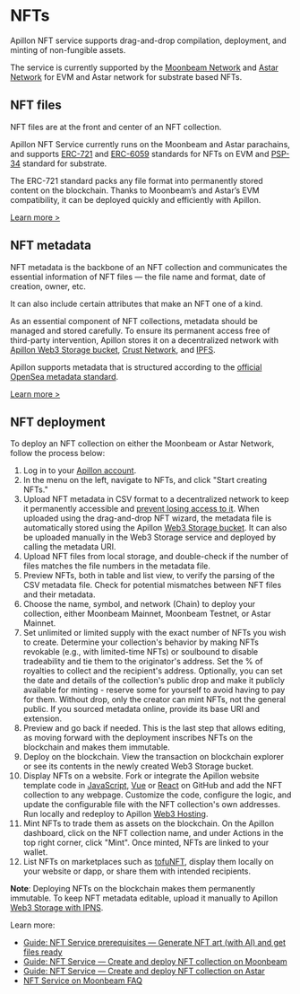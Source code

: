 # NFTs

Apillon NFT service supports drag-and-drop compilation, deployment, and minting of non-fungible assets.

The service is currently supported by the [Moonbeam Network](https://blog.apillon.io/guide-nft-service-pt-2-create-and-deploy-nft-collection-on-moonbeam-2d7eedf79756) and [Astar Network](https://blog.apillon.io/guide-nft-service-create-and-deploy-nft-collection-on-astar-3d6674994b0f) for EVM and Astar network for substrate based NFTs.

## NFT files

NFT files are at the front and center of an NFT collection.

Apillon NFT Service currently runs on the Moonbeam and Astar parachains, and supports
[ERC-721](https://eips.ethereum.org/EIPS/eip-721) and [ERC-6059](https://eips.ethereum.org/EIPS/eip-6059) standards for NFTs on EVM and [PSP-34](https://github.com/w3f/PSPs/blob/master/PSPs/psp-34.md) standard for substrate.

The ERC-721 standard packs any file format into permanently stored content on the blockchain. Thanks to Moonbeam’s and Astar’s EVM compatibility, it can be deployed quickly and efficiently with Apillon.

[Learn more >](https://blog.apillon.io/guide-nft-service-pt-1-generate-nft-art-with-ai-and-get-files-ready-200168b6b303#eb24)

## NFT metadata

NFT metadata is the backbone of an NFT collection and communicates the essential information of NFT files — the file name and format, date of creation, owner, etc.

It can also include certain attributes that make an NFT one of a kind.

As an essential component of NFT collections, metadata should be managed and stored carefully. To ensure its permanent access free of third-party intervention, Apillon stores it on a decentralized network with [Apillon Web3 Storage bucket](/web3-services/1-good-to-know.html#web3-storage), [Crust Network](https://crust.network/), and [IPFS](https://ipfs.tech/).

Apillon supports metadata that is structured according to the [official OpenSea metadata standard](https://docs.opensea.io/docs/metadata-standards).

[Learn more >](https://blog.apillon.io/guide-nft-service-pt-1-generate-nft-art-with-ai-and-get-files-ready-200168b6b303#a060)

## NFT deployment

To deploy an NFT collection on either the Moonbeam or Astar Network, follow the process below:

1. Log in to your [Apillon account](https://app.apillon.io/register).
2. In the menu on the left, navigate to NFTs, and click "Start creating NFTs."
3. Upload NFT metadata in CSV format to a decentralized network to keep it permanently accessible and [prevent losing access to it](https://blog.apillon.io/why-decentralized-storage-matters-for-nft-metadata-and-your-next-nft-collection-b7b90fc3762). When uploaded using the drag-and-drop NFT wizard, the metadata file is automatically stored using the Apillon [Web3 Storage bucket](/web3-services/1-good-to-know.html#storage-bucket). It can also be uploaded manually in the Web3 Storage service and deployed by calling the metadata URI.
4. Upload NFT files from local storage, and double-check if the number of files matches the file numbers in the metadata file.
5. Preview NFTs, both in table and list view, to verify the parsing of the CSV metadata file. Check for potential mismatches between NFT files and their metadata.
6. Choose the name, symbol, and network (Chain) to deploy your collection, either Moonbeam Mainnet, Moonbeam Testnet, or Astar Mainnet.
7. Set unlimited or limited supply with the exact number of NFTs you wish to create. Determine your collection's behavior by making NFTs revokable (e.g., with limited-time NFTs) or soulbound to disable tradeability and tie them to the originator's address. Set the % of royalties to collect and the recipient's address. Optionally, you can set the date and details of the collection's public drop and make it publicly available for minting - reserve some for yourself to avoid having to pay for them. Without drop, only the creator can mint NFTs, not the general public. If you sourced metadata online, provide its base URI and extension.
8. Preview and go back if needed. This is the last step that allows editing, as moving forward with the deployment inscribes NFTs on the blockchain and makes them immutable.
9. Deploy on the blockchain. View the transaction on blockchain explorer or see its contents in the newly created Web3 Storage bucket.
10. Display NFTs on a website. Fork or integrate the Apillon website template code in [JavaScript](https://github.com/Apillon/nft-template), [Vue](https://github.com/Apillon/nft-template-vue) or [React](https://github.com/Apillon/nft-template-react) on GitHub and add the NFT collection to any webpage. Customize the code, configure the logic, and update the configurable file with the NFT collection's own addresses. Run locally and redeploy to Apillon [Web3 Hosting](/web3-services/1-good-to-know.html#web3-hosting).
11. Mint NFTs to trade them as assets on the blockchain. On the Apillon dashboard, click on the NFT collection name, and under Actions in the top right corner, click "Mint". Once minted, NFTs are linked to your wallet.
12. List NFTs on marketplaces such as [tofuNFT](https://tofunft.com/), display them locally on your website or dapp, or share them with intended recipients.

**Note**: Deploying NFTs on the blockchain makes them permanently immutable. To keep NFT metadata editable, upload it manually to Apillon [Web3 Storage with IPNS](/web3-services/1-good-to-know.html#web3-storage).

Learn more:

- [Guide: NFT Service prerequisites — Generate NFT art (with AI) and get files ready](https://blog.apillon.io/guide-nft-service-pt-1-generate-nft-art-with-ai-and-get-files-ready-200168b6b303)
- [Guide: NFT Service — Create and deploy NFT collection on Moonbeam](https://blog.apillon.io/guide-nft-service-pt-2-create-and-deploy-nft-collection-on-moonbeam-2d7eedf79756)
- [Guide: NFT Service — Create and deploy NFT collection on Astar](https://blog.apillon.io/guide-nft-service-create-and-deploy-nft-collection-on-astar-3d6674994b0f)
- [NFT Service on Moonbeam FAQ](https://blog.apillon.io/faq-apillon-nft-service-by-moonbeam-a64f0c3930b1)
